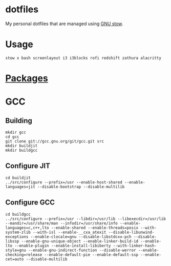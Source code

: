 # dotfiles
My personal dotfiles that are managed using [GNU stow](https://www.gnu.org/software/stow/).

# Usage
``` shell
stow x bash screenlayout i3 i3blocks rofi redshift zathura alacritty
```

# [Packages](packages)

# GCC
## Building
``` shell
mkdir gcc
cd gcc
git clone git://gcc.gnu.org/git/gcc.git src
mkdir buildjit
mkdir buildgcc
```

## Configure JIT
```
cd buildjit
../src/configure --prefix=/usr --enable-host-shared --enable-languages=jit --disable-bootstrap --disable-multilib
```

## Configure GCC
```
cd buildgcc
../src/configure --prefix=/usr --libdir=/usr/lib --libexecdir=/usr/lib --mandir=/usr/share/man --infodir=/usr/share/info --enable-languages=c,c++,lto --enable-shared --enable-threads=posix --with-system-zlib --with-isl --enable-__cxa_atexit --disable-libunwind-exceptions --enable-clocale=gnu --disable-libstdcxx-pch --disable-libssp --enable-gnu-unique-object --enable-linker-build-id --enable-lto --enable-plugin --enable-install-libiberty --with-linker-hash-style=gnu --enable-gnu-indirect-function --disable-werror --enable-checking=release --enable-default-pie --enable-default-ssp --enable-cet=auto --disable-multilib
```
